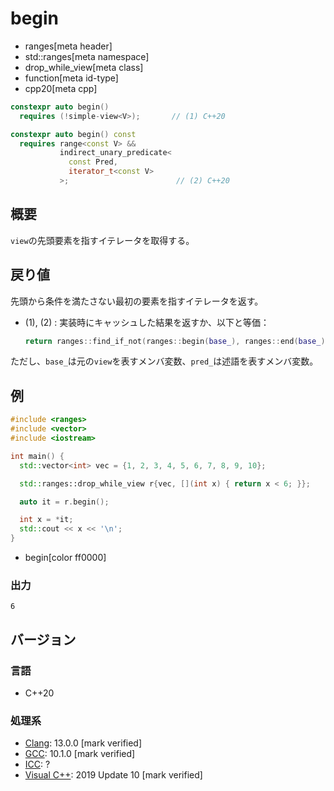 # begin
* ranges[meta header]
* std::ranges[meta namespace]
* drop_while_view[meta class]
* function[meta id-type]
* cpp20[meta cpp]

```cpp
constexpr auto begin()
  requires (!simple-view<V>);       // (1) C++20

constexpr auto begin() const
  requires range<const V> &&
           indirect_unary_predicate<
             const Pred,
             iterator_t<const V>
           >;                        // (2) C++20
```

## 概要

`view`の先頭要素を指すイテレータを取得する。

## 戻り値
先頭から条件を満たさない最初の要素を指すイテレータを返す。

- (1), (2) : 実装時にキャッシュした結果を返すか、以下と等価：
    ```cpp
    return ranges::find_if_not(ranges::begin(base_), ranges::end(base_), pred_);
    ```

ただし、`base_`は元の`view`を表すメンバ変数、`pred_`は述語を表すメンバ変数。

## 例

```cpp example
#include <ranges>
#include <vector>
#include <iostream>

int main() {
  std::vector<int> vec = {1, 2, 3, 4, 5, 6, 7, 8, 9, 10};

  std::ranges::drop_while_view r{vec, [](int x) { return x < 6; }};

  auto it = r.begin();

  int x = *it;
  std::cout << x << '\n';
}
```
* begin[color ff0000]

### 出力

```
6
```

## バージョン
### 言語
- C++20

### 処理系
- [Clang](/implementation.md#clang): 13.0.0 [mark verified]
- [GCC](/implementation.md#gcc): 10.1.0 [mark verified]
- [ICC](/implementation.md#icc): ?
- [Visual C++](/implementation.md#visual_cpp): 2019 Update 10 [mark verified]